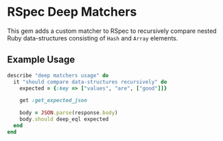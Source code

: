 # RSpec Deep Matchers

This gem adds a custom matcher to RSpec to recursively compare nested Ruby
data-structures consisting of `Hash` and `Array` elements.

## Example Usage

```ruby
describe "deep matchers usage" do
  it "should compare data-structures recursively" do
    expected = {:key => ["values", "are", ["good"]]}

    get :get_expected_json

    body = JSON.parse(response.body)
    body.should deep_eql expected
  end
end
```
